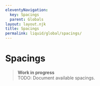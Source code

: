 ```yaml
---
eleventyNavigation:
  key: Spacings
  parent: Globals
layout: layout.njk
title: Spacings
permalink: liquid/global/spacings/
---
```


# Spacings

> **Work in progress**<br>
> TODO: Document available spacings.
